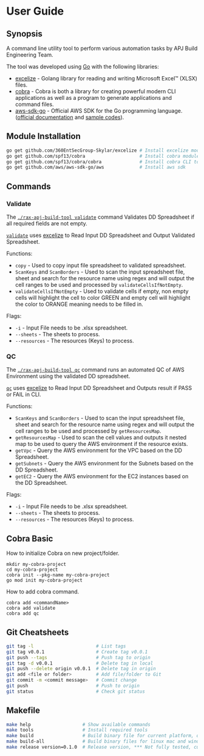 # User Guide

## Synopsis

A command line utility tool to perform various automation tasks by APJ Build Engineering Team.

The tool was developed using [Go](https://golang.org/) with the following libraries:
- [excelize](https://github.com/360EntSecGroup-Skylar/excelize) - Golang library for reading and writing Microsoft Excel™ (XLSX) files.
- [cobra](https://github.com/spf13/cobra) - Cobra is both a library for creating powerful modern CLI applications as well as a program to generate applications and command files.
- [aws-sdk-go](https://github.com/aws/aws-sdk-go/) - Official AWS SDK for the Go programming language. ([official documentation](https://docs.aws.amazon.com/sdk-for-go/index.html) and [sample codes](https://github.com/awsdocs/aws-doc-sdk-examples/tree/master/go/example_code)).

## Module Installation

```bash
go get github.com/360EntSecGroup-Skylar/excelize # Install excelize module
go get github.com/spf13/cobra                    # Install cobra module
go get github.com/spf13/cobra/cobra              # Install cobra CLI tool
go get github.com/aws/aws-sdk-go/aws             # Install aws sdk
```

## Commands

### Validate

The [`./rax-apj-build-tool validate`](../cmd/validate.go) command Validates DD Spreadsheet if all required fields are not empty.

[`validate`](../cmd/validate.go) uses [excelize](https://github.com/360EntSecGroup-Skylar/excelize) to Read Input DD Spreadsheet and Output Validated Spreadsheet.

Functions:

- `copy` - Used to copy input file spreadsheet to validated spreadsheet.
- `ScanKeys` and `ScanBorders` - Used to scan the input spreadsheet file, sheet and search for the resource name using regex and will output the cell ranges to be used and processed by `validateCellsIfNotEmpty`.
- `validateCellsIfNotEmpty` - Used to validate cells if empty, non empty cells will highlight the cell to color GREEN and empty cell will highlight the color to ORANGE meaning needs to be filled in.

Flags:

- `-i` - Input File needs to be .xlsx spreadsheet.
- `--sheets` - The sheets to process.
- `--resources` - The resources (Keys) to process.

### QC

The [`./rax-apj-build-tool qc`](../cmd/qc.go) command runs an automated QC of AWS Environment using the validated DD spreadsheet.

[`qc`](../cmd/qc.go) uses [excelize](https://github.com/360EntSecGroup-Skylar/excelize) to Read Input DD Spreadsheet and Outputs result if PASS or FAIL in CLI.

Functions:

- `ScanKeys` and `ScanBorders` - Used to scan the input spreadsheet file, sheet and search for the resource name using regex and will output the cell ranges to be used and processed by `getResourcesMap`.
- `getResourcesMap` - Used to scan the cell values and outputs it nested map to be used to query the AWS environment if the resource exists.
- `getVpc` - Query the AWS environment for the VPC based on the DD Spreadsheet.
- `getSubnets` - Query the AWS environment for the Subnets based on the DD Spreadsheet.
- `getEC2` - Query the AWS environment for the EC2 instances based on the DD Spreadsheet.

Flags:

- `-i` - Input File needs to be .xlsx spreadsheet.
- `--sheets` - The sheets to process.
- `--resources` - The resources (Keys) to process.

## Cobra Basic

How to initialize Cobra on new project/folder.

```
mkdir my-cobra-project
cd my-cobra-project
cobra init --pkg-name my-cobra-project
go mod init my-cobra-project
```

How to add cobra command.

```
cobra add <commandName>
cobra add validate
cobra add qc
```

## Git Cheatsheets

```bash
git tag -l                       # List tags
git tag v0.0.1                   # Create tag v0.0.1
git push --tags                  # Push tag to origin
git tag -d v0.0.1                # Delete tag in local
git push --delete origin v0.0.1  # Delete tag in origin
git add <file or folder>         # Add file/folder to Git
git commit -m <commit message>   # Commit change
git push                         # Push to origin
git status                       # Check git status
```

## Makefile

```bash
make help                   # Show available commands
make tools                  # Install required tools
make build                  # Build binary file for current platform, output will be stored in ./bin/
make build-all              # Build binary files for linux mac and windows platform, output will be stored in ./bin/
make release version=0.1.0  # Release version, *** Not fully tested, currently not working on Mac ***
```
